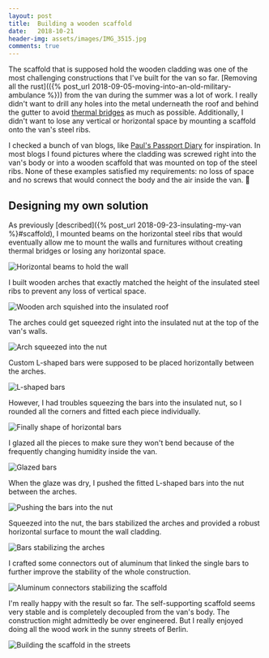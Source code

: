 ```yaml
---
layout: post
title:  Building a wooden scaffold
date:   2018-10-21
header-img: assets/images/IMG_3515.jpg
comments: true
---
```


The scaffold that is supposed hold the wooden cladding was one of the most challenging constructions that I've built for the van so far. [Removing all the rust](({% post_url 2018-09-05-moving-into-an-old-military-ambulance %})) from the van during the summer was a lot of work. I really didn't want to drill any holes into the metal underneath the roof and behind the gutter to avoid [thermal bridges](https://en.wikipedia.org/wiki/Thermal_bridge) as much as possible. Additionally, I didn't want to lose any vertical or horizontal space by mounting a scaffold onto the van's steel ribs.

I checked a bunch of van blogs, like [Paul's Passport Diary](https://passport-diary.com/selbstausbau-innenverkleidung-wohnmobil/) for inspiration. In most blogs I found pictures where the cladding was screwed right into the van's body or into a wooden scaffold that was mounted on top of the steel ribs. None of these examples satisfied my requirements: no loss of space and no screws that would connect the body and the air inside the van. :no_entry_sign:

## Designing my own solution

As previously [described]({% post_url 2018-09-23-insulating-my-van %}#scaffold), I mounted beams on the horizontal steel ribs that would eventually allow me to mount the walls and furnitures without creating thermal bridges or losing any horizontal space.

![Horizontal beams to hold the wall](/assets/images/IMG_3375.jpg)

I built wooden arches that exactly matched the height of the insulated steel ribs to prevent any loss of vertical space.

![Wooden arch squished into the insulated roof](/assets/images/IMG_3343.jpg)

The arches could get squeezed right into the insulated nut at the top of the van's walls.

![Arch squeezed into the nut](/assets/images/IMG_3521.jpg)

Custom L-shaped bars were supposed to be placed horizontally between the arches.

![L-shaped bars](/assets/images/IMG_3487.jpg)

However, I had troubles squeezing the bars into the insulated nut, so I rounded all the corners and fitted each piece individually.

![Finally shape of horizontal bars](/assets/images/IMG_3489.jpg)

I glazed all the pieces to make sure they won't bend because of the frequently changing humidity inside the van.

![Glazed bars](/assets/images/IMG_3511.jpg)

When the glaze was dry, I pushed the fitted L-shaped bars into the nut between the arches.

![Pushing the bars into the nut](/assets/images/IMG_3518.jpg)

Squeezed into the nut, the bars stabilized the arches and provided a robust horizontal surface to mount the wall cladding.

![Bars stabilizing the arches](/assets/images/IMG_3515.jpg)

I crafted some connectors out of aluminum that linked the single bars to further improve the stability of the whole construction.

![Aluminum connectors stabilizing the scaffold](/assets/images/IMG_3517.jpg)

I'm really happy with the result so far. The self-supporting scaffold seems very stable and is completely decoupled from the van's body. The construction might admittedly be over engineered. But I really enjoyed doing all the wood work in the sunny streets of Berlin.

![Building the scaffold in the streets](/assets/images/IMG_3485.jpg)
